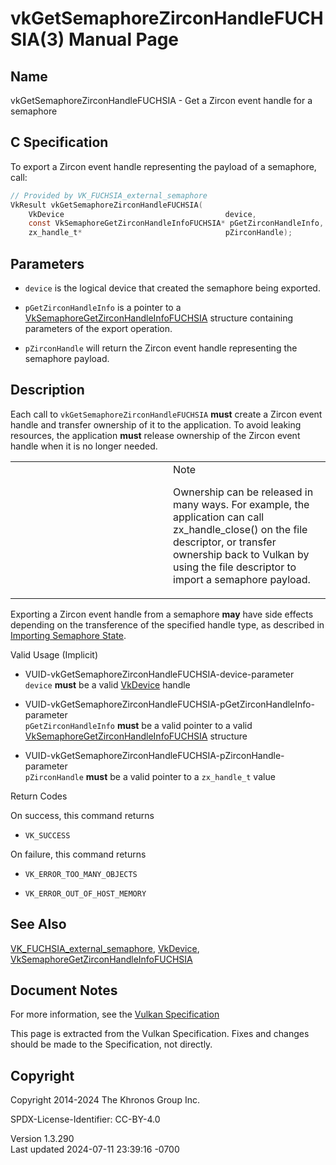 # vkGetSemaphoreZirconHandleFUCHSIA(3) Manual Page

## Name

vkGetSemaphoreZirconHandleFUCHSIA - Get a Zircon event handle for a
semaphore



## <a href="#_c_specification" class="anchor"></a>C Specification

To export a Zircon event handle representing the payload of a semaphore,
call:

``` c
// Provided by VK_FUCHSIA_external_semaphore
VkResult vkGetSemaphoreZirconHandleFUCHSIA(
    VkDevice                                    device,
    const VkSemaphoreGetZirconHandleInfoFUCHSIA* pGetZirconHandleInfo,
    zx_handle_t*                                pZirconHandle);
```

## <a href="#_parameters" class="anchor"></a>Parameters

- `device` is the logical device that created the semaphore being
  exported.

- `pGetZirconHandleInfo` is a pointer to a
  [VkSemaphoreGetZirconHandleInfoFUCHSIA](https://registry.khronos.org/vulkan/specs/1.3-extensions/man/html/VkSemaphoreGetZirconHandleInfoFUCHSIA.html)
  structure containing parameters of the export operation.

- `pZirconHandle` will return the Zircon event handle representing the
  semaphore payload.

## <a href="#_description" class="anchor"></a>Description

Each call to `vkGetSemaphoreZirconHandleFUCHSIA` **must** create a
Zircon event handle and transfer ownership of it to the application. To
avoid leaking resources, the application **must** release ownership of
the Zircon event handle when it is no longer needed.

<table>
<colgroup>
<col style="width: 50%" />
<col style="width: 50%" />
</colgroup>
<tbody>
<tr>
<td class="icon"><em></em></td>
<td class="content">Note
<p>Ownership can be released in many ways. For example, the application
can call zx_handle_close() on the file descriptor, or transfer ownership
back to Vulkan by using the file descriptor to import a semaphore
payload.</p></td>
</tr>
</tbody>
</table>

Exporting a Zircon event handle from a semaphore **may** have side
effects depending on the transference of the specified handle type, as
described in <a
href="https://registry.khronos.org/vulkan/specs/1.3-extensions/html/vkspec.html#synchronization-semaphores-importing"
target="_blank" rel="noopener">Importing Semaphore State</a>.

Valid Usage (Implicit)

- <a href="#VUID-vkGetSemaphoreZirconHandleFUCHSIA-device-parameter"
  id="VUID-vkGetSemaphoreZirconHandleFUCHSIA-device-parameter"></a>
  VUID-vkGetSemaphoreZirconHandleFUCHSIA-device-parameter  
  `device` **must** be a valid [VkDevice](https://registry.khronos.org/vulkan/specs/1.3-extensions/man/html/VkDevice.html) handle

- <a
  href="#VUID-vkGetSemaphoreZirconHandleFUCHSIA-pGetZirconHandleInfo-parameter"
  id="VUID-vkGetSemaphoreZirconHandleFUCHSIA-pGetZirconHandleInfo-parameter"></a>
  VUID-vkGetSemaphoreZirconHandleFUCHSIA-pGetZirconHandleInfo-parameter  
  `pGetZirconHandleInfo` **must** be a valid pointer to a valid
  [VkSemaphoreGetZirconHandleInfoFUCHSIA](https://registry.khronos.org/vulkan/specs/1.3-extensions/man/html/VkSemaphoreGetZirconHandleInfoFUCHSIA.html)
  structure

- <a
  href="#VUID-vkGetSemaphoreZirconHandleFUCHSIA-pZirconHandle-parameter"
  id="VUID-vkGetSemaphoreZirconHandleFUCHSIA-pZirconHandle-parameter"></a>
  VUID-vkGetSemaphoreZirconHandleFUCHSIA-pZirconHandle-parameter  
  `pZirconHandle` **must** be a valid pointer to a `zx_handle_t` value

Return Codes

On success, this command returns  
- `VK_SUCCESS`

On failure, this command returns  
- `VK_ERROR_TOO_MANY_OBJECTS`

- `VK_ERROR_OUT_OF_HOST_MEMORY`

## <a href="#_see_also" class="anchor"></a>See Also

[VK_FUCHSIA_external_semaphore](https://registry.khronos.org/vulkan/specs/1.3-extensions/man/html/VK_FUCHSIA_external_semaphore.html),
[VkDevice](https://registry.khronos.org/vulkan/specs/1.3-extensions/man/html/VkDevice.html),
[VkSemaphoreGetZirconHandleInfoFUCHSIA](https://registry.khronos.org/vulkan/specs/1.3-extensions/man/html/VkSemaphoreGetZirconHandleInfoFUCHSIA.html)

## <a href="#_document_notes" class="anchor"></a>Document Notes

For more information, see the <a
href="https://registry.khronos.org/vulkan/specs/1.3-extensions/html/vkspec.html#vkGetSemaphoreZirconHandleFUCHSIA"
target="_blank" rel="noopener">Vulkan Specification</a>

This page is extracted from the Vulkan Specification. Fixes and changes
should be made to the Specification, not directly.

## <a href="#_copyright" class="anchor"></a>Copyright

Copyright 2014-2024 The Khronos Group Inc.

SPDX-License-Identifier: CC-BY-4.0

Version 1.3.290  
Last updated 2024-07-11 23:39:16 -0700
